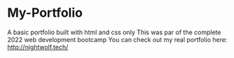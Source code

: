 # My-Portfolio
A basic portfolio built with html and css only
This was par of the complete 2022 web development bootcamp
You can check out my real portfolio here: http://nightwolf.tech/

